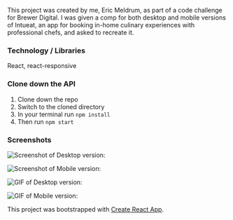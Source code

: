 This project was created by me, Eric Meldrum, as part of a code challenge for Brewer Digital. I was given a comp for both desktop and mobile versions of Intueat, an app for booking in-home culinary experiences with professional chefs, and asked to recreate it.

### Technology / Libraries
React, react-responsive

### Clone down the API
1. Clone down the repo
2. Switch to the cloned directory
3. In your terminal run `npm install`
4. Then run `npm start`

### Screenshots
![Screenshot of Desktop version:](https://user-images.githubusercontent.com/27085714/87963714-6359c280-ca76-11ea-8827-418224152977.png)

![Screenshot of Mobile version:](https://user-images.githubusercontent.com/27085714/87964073-e67b1880-ca76-11ea-8fc7-3af94ae51918.png)

![GIF of Desktop version:](https://user-images.githubusercontent.com/27085714/87962940-39ec6700-ca75-11ea-9281-481feb24de62.gif)

![GIF of Mobile version:](https://user-images.githubusercontent.com/27085714/87962971-41ac0b80-ca75-11ea-8f0a-cced1799f383.gif)

This project was bootstrapped with [Create React App](https://github.com/facebook/create-react-app).


